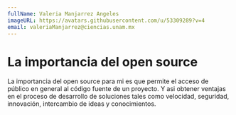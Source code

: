 ```yaml
---
fullName: Valeria Manjarrez Angeles
imageURL: https://avatars.githubusercontent.com/u/53309289?v=4
email: valeriaManjarrez@ciencias.unam.mx
---
```


# La importancia del open source

La importancia del open source para mi es que permite el acceso de público en general al código fuente de un proyecto. Y asi obtener ventajas en el proceso de desarrollo de soluciones tales como velocidad, seguridad, innovación, intercambio de ideas y conocimientos.